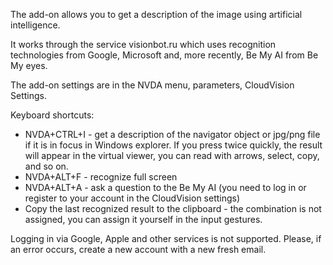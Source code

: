 The add-on allows you to get a description of the image using artificial intelligence.

It works through the service visionbot.ru which uses recognition technologies
from Google, Microsoft and, more recently, Be My AI from Be My eyes.

The add-on settings are in the  NVDA menu, parameters, CloudVision Settings.

Keyboard shortcuts:
* NVDA+CTRL+I - get a description of the navigator object or jpg/png file if it is in focus in Windows explorer. If you press twice quickly, the result will appear in the virtual viewer, you can read with arrows, select, copy, and so on.
* NVDA+ALT+F - recognize full screen
* NVDA+ALT+A - ask a question to the Be My AI (you need to log in or register to your account in the CloudVision settings)
* Copy the last recognized result to the clipboard - the combination is not assigned, you can assign it yourself in the input gestures.

Logging in via Google, Apple and other services is not supported. Please, if an error occurs, create a new account with a new fresh email.
